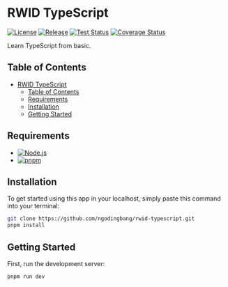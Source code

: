 # RWID TypeScript

[![License](https://badgen.net/github/license/ngodingbang/rwid-typescript "License")](LICENSE.md)
[![Release](https://badgen.net/github/release/ngodingbang/rwid-typescript "Release")](https://github.com/ngodingbang/rwid-typescript/releases)
[![Test Status](https://github.com/ngodingbang/rwid-typescript/actions/workflows/main.yml/badge.svg "Test Status")](https://github.com/ngodingbang/rwid-typescript/actions/workflows/main.yml)
[![Coverage Status](https://codecov.io/github/ngodingbang/rwid-typescript/graph/badge.svg?token=IG5MQONGO8 "Coverage Status")](https://codecov.io/github/ngodingbang/rwid-typescript)

Learn TypeScript from basic.

## Table of Contents

- [RWID TypeScript](#rwid-typescript)
  - [Table of Contents](#table-of-contents)
  - [Requirements](#requirements)
  - [Installation](#installation)
  - [Getting Started](#getting-started)

## Requirements

- [![Node.js](https://img.shields.io/badge/Node.js%20^22.14.0-43853D?logo=node.js&logoColor=white "Node.js")](https://nodejs.org)
- [![pnpm](https://img.shields.io/badge/pnpm%20^10.8.1-F69220?logo=pnpm&logoColor=white "pnpm")](https://pnpm.io)

## Installation

To get started using this app in your localhost, simply paste this command into your terminal:

```bash
git clone https://github.com/ngodingbang/rwid-typescript.git
pnpm install
```

## Getting Started

First, run the development server:

```bash
pnpm run dev
```
